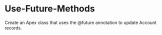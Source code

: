 # Use-Future-Methods
Create an Apex class that uses the @future annotation to update Account records.
